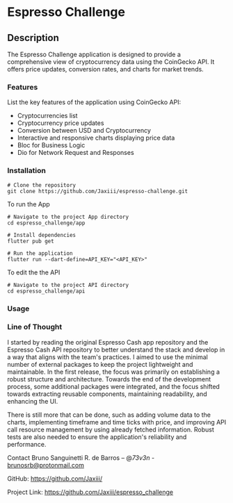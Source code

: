 # Espresso Challenge

## Description
The Espresso Challenge application is designed to provide a comprehensive view of cryptocurrency data using the CoinGecko API. It offers price updates, conversion rates, and charts for market trends.

### Features
List the key features of the application using CoinGecko API:

- Cryptocurrencies list
- Cryptocurrency price updates
- Conversion between USD and Cryptocurrency
- Interactive and responsive charts displaying price data
- Bloc for Business Logic
- Dio for Network Request and Responses

### Installation

```
# Clone the repository
git clone https://github.com/Jaxiii/espresso-challenge.git
```

To run the App

```
# Navigate to the project App directory
cd espresso_challenge/app
```

```
# Install dependencies
flutter pub get
```
```
# Run the application
flutter run --dart-define=API_KEY="<API_KEY>"
```

To edit the the API

```
# Navigate to the project API directory
cd espresso_challenge/api
```

### Usage

### Line of Thought

I started by reading the original Espresso Cash app repository and the Espresso Cash API repository to better understand the stack and develop in a way that aligns with the team's practices. I aimed to use the minimal number of external packages to keep the project lightweight and maintainable. In the first release, the focus was primarily on establishing a robust structure and architecture. Towards the end of the development process, some additional packages were integrated, and the focus shifted towards extracting reusable components, maintaining readability, and enhancing the UI.

There is still more that can be done, such as adding volume data to the charts, implementing timeframe and time ticks with price, and improving API call resource management by using already fetched information. Robust tests are also needed to ensure the application's reliability and performance.

Contact
Bruno Sanguinetti R. de Barros – @_73v3n_ - brunosrb@protonmail.com

GitHub: https://github.com/Jaxiii/

Project Link: https://github.com/Jaxiii/espresso_challenge
